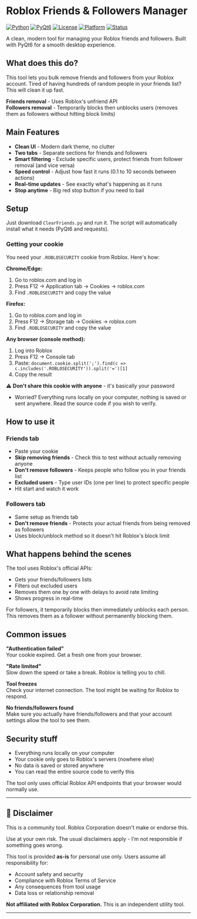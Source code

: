 # Roblox Friends & Followers Manager

[![Python](https://img.shields.io/badge/Python-3.7+-blue.svg)](https://www.python.org/downloads/)
[![PyQt6](https://img.shields.io/badge/PyQt6-Latest-green.svg)](https://pypi.org/project/PyQt6/)
[![License](https://img.shields.io/badge/License-MIT-yellow.svg)](https://opensource.org/licenses/MIT)
[![Platform](https://img.shields.io/badge/Platform-Windows%20%7C%20Mac%20%7C%20Linux-lightgrey.svg)](https://github.com/)
[![Status](https://img.shields.io/badge/Status-Active-brightgreen.svg)](https://github.com/)

A clean, modern tool for managing your Roblox friends and followers. Built with PyQt6 for a smooth desktop experience.

## What does this do?

This tool lets you bulk remove friends and followers from your Roblox account. Tired of having hundreds of random people in your friends list? This will clean it up fast.

**Friends removal** - Uses Roblox's unfriend API  
**Followers removal** - Temporarily blocks then unblocks users (removes them as followers without hitting block limits)

## Main Features

- **Clean UI** - Modern dark theme, no clutter
- **Two tabs** - Separate sections for friends and followers  
- **Smart filtering** - Exclude specific users, protect friends from follower removal (and vice versa)
- **Speed control** - Adjust how fast it runs (0.1 to 10 seconds between actions)
- **Real-time updates** - See exactly what's happening as it runs
- **Stop anytime** - Big red stop button if you need to bail

## Setup

Just download `ClearFriends.py` and run it. The script will automatically install what it needs (PyQt6 and requests).

### Getting your cookie

You need your `.ROBLOSECURITY` cookie from Roblox. Here's how:

**Chrome/Edge:**
1. Go to roblox.com and log in
2. Press F12 → Application tab → Cookies → roblox.com
3. Find `.ROBLOSECURITY` and copy the value

**Firefox:**  
1. Go to roblox.com and log in  
2. Press F12 → Storage tab → Cookies → roblox.com
3. Find `.ROBLOSECURITY` and copy the value

**Any browser (console method):**
1. Log into Roblox
2. Press F12 → Console tab
3. Paste: `document.cookie.split(';').find(c => c.includes('.ROBLOSECURITY')).split('=')[1]`
4. Copy the result

⚠️ **Don't share this cookie with anyone** - it's basically your password
- Worried? Everything runs locally on your computer, nothing is saved or sent anywhere. Read the source code if you wish to verify.

## How to use it

### Friends tab
- Paste your cookie
- **Skip removing friends** - Check this to test without actually removing anyone
- **Don't remove followers** - Keeps people who follow you in your friends list  
- **Excluded users** - Type user IDs (one per line) to protect specific people
- Hit start and watch it work

### Followers tab  
- Same setup as friends tab
- **Don't remove friends** - Protects your actual friends from being removed as followers
- Uses block/unblock method so it doesn't hit Roblox's block limit

## What happens behind the scenes

The tool uses Roblox's official APIs:
- Gets your friends/followers lists
- Filters out excluded users
- Removes them one by one with delays to avoid rate limiting
- Shows progress in real-time

For followers, it temporarily blocks then immediately unblocks each person. This removes them as a follower without permanently blocking them.

## Common issues

**"Authentication failed"**  
Your cookie expired. Get a fresh one from your browser.

**"Rate limited"**  
Slow down the speed or take a break. Roblox is telling you to chill.

**Tool freezes**  
Check your internet connection. The tool might be waiting for Roblox to respond.

**No friends/followers found**  
Make sure you actually have friends/followers and that your account settings allow the tool to see them.

## Security stuff

- Everything runs locally on your computer
- Your cookie only goes to Roblox's servers (nowhere else)
- No data is saved or stored anywhere
- You can read the entire source code to verify this

The tool only uses official Roblox API endpoints that your browser would normally use.

---

## 📄 Disclaimer
This is a community tool. Roblox Corporation doesn't make or endorse this.

Use at your own risk. The usual disclaimers apply - I'm not responsible if something goes wrong.

This tool is provided **as-is** for personal use only. Users assume all responsibility for:
- Account safety and security
- Compliance with Roblox Terms of Service  
- Any consequences from tool usage
- Data loss or relationship removal

**Not affiliated with Roblox Corporation.** This is an independent utility tool.

---
